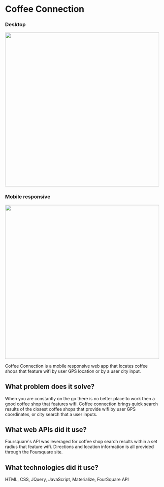 # Coffee Connection

### Desktop
<img src="http://i.giphy.com/l3vRkUrlOINEbWzhS.gif" height="500">

### Mobile responsive
<img src="http://i.giphy.com/3oI9JxiwUrVtCUrhgQ.gif" height="500">

Coffee Connection is a mobile responsive web app that locates coffee shops that feature wifi by user GPS location or by a user city input.

## What problem does it solve?
When you are constantly on the go there is no better place to work then a good coffee shop that features wifi.  Coffee connection brings quick search results of the closest coffee shops that provide wifi by user GPS coordinates, or city search that a user inputs.  

## What web APIs did it use?
Foursquare's API was leveraged for coffee shop search results within a set radius that feature wifi.  Directions and location information is all provided through the Foursquare site.

## What technologies did it use?
HTML, CSS, JQuery, JavaScript, Materialize, FourSquare API
